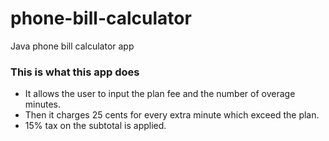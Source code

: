 # phone-bill-calculator
Java phone bill calculator app

### This is what this app does 
- It allows the user to input the plan fee and the number of overage minutes.  
- Then it charges 25 cents for every extra minute which exceed the plan.  
- 15% tax on the subtotal is applied.  

